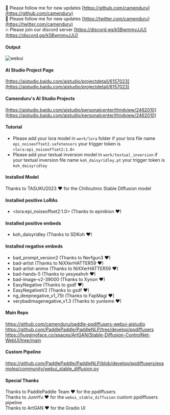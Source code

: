 🐣 Please follow me for new updates [https://github.com/camenduru](https://github.com/camenduru) <br />
🐤 Please follow me for new updates [https://twitter.com/camenduru](https://twitter.com/camenduru) <br />
🔥 Please join our discord server [https://discord.gg/k5BwmmvJJU](https://discord.gg/k5BwmmvJJU) <br />

#### Output
![webui](https://github.com/camenduru/paddle-ppdiffusers-webui-aistudio/assets/54370274/bff77c3c-6e76-4b6e-a919-67a43f209855)

#### AI Studio Project Page
[https://aistudio.baidu.com/aistudio/projectdetail/6157023](https://aistudio.baidu.com/aistudio/projectdetail/6157023)

#### Camenduru's AI Studio Projects
[https://aistudio.baidu.com/aistudio/personalcenter/thirdview/2462010](https://aistudio.baidu.com/aistudio/personalcenter/thirdview/2462010)

#### Tutorial
- Please add your lora model in `work/lora` folder if your lora file name `epi_noiseoffset2.safetensors` your trigger token is `<lora:epi_noiseoffset2:1.0>`
- Please add your textual inversion model in `work/textual_inversion` if your textual inversion file name `koh_daisyridley.pt` your trigger token is `koh_daisyridley`

#### Installed Model
Thanks to TASUKU2023 ❤ for the Chilloutmix Stable Diffusion model <br />

#### Installed positive LoRAs
- \<lora:epi_noiseoffset2:1.0\> (Thanks to epinikion ❤)

#### Installed positive embeds
- koh_daisyridley (Thanks to SDKoh ❤)

#### Installed negative embeds
- bad_prompt_version2 (Thanks to Nerfgun3 ❤)
- bad-artist (Thanks to NiXXerHATTER59 ❤)
- bad-artist-anime (Thanks to NiXXerHATTER59 ❤)
- bad-hands-5 (Thanks to yesyeahvh ❤)
- bad-image-v2-39000 (Thanks to Xynon ❤)
- EasyNegative (Thanks to gsdf ❤)
- EasyNegativeV2 (Thanks to gsdf ❤)
- ng_deepnegative_v1_75t (Thanks to FapMagi ❤)
- verybadimagenegative_v1.3 (Thanks to yunleme ❤)

#### Main Repo
https://github.com/camenduru/paddle-ppdiffusers-webui-aistudio <br />
https://github.com/PaddlePaddle/PaddleNLP/tree/develop/ppdiffusers <br />
https://huggingface.co/spaces/ArtGAN/Stable-Diffusion-ControlNet-WebUI/tree/main <br />

#### Custom Pipeline
https://github.com/PaddlePaddle/PaddleNLP/blob/develop/ppdiffusers/examples/community/webui_stable_diffusion.py <br />

#### Special Thanks
Thanks to PaddlePaddle Team ❤ for the ppdiffusers <br />
Thanks to JunnYu ❤ for the `webui_stable_diffusion` custom ppdiffusers pipeline <br />
Thanks to ArtGAN ❤ for the Gradio UI <br />
